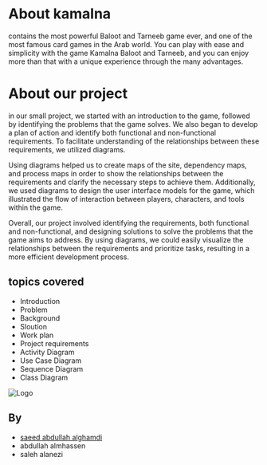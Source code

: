 
# About kamalna 

contains the most powerful Baloot and Tarneeb game ever, and one of the most famous card games in the Arab world. You can play with ease and simplicity with the game Kamalna Baloot and Tarneeb, and you can enjoy more than that with a unique experience through the many advantages.


# About our project 

in our small project, we started with an introduction to the game, followed by identifying the problems that the game solves. We also began to develop a plan of action and identify both functional and non-functional requirements. To facilitate understanding of the relationships between these requirements, we utilized diagrams.

Using diagrams helped us to create maps of the site, dependency maps, and process maps in order to show the relationships between the requirements and clarify the necessary steps to achieve them. Additionally, we used diagrams to design the user interface models for the game, which illustrated the flow of interaction between players, characters, and tools within the game.

Overall, our project involved identifying the requirements, both functional and non-functional, and designing solutions to solve the problems that the game aims to address. By using diagrams, we could easily visualize the relationships between the requirements and prioritize tasks, resulting in a more efficient development process.




## topics covered


- Introduction
- Problem 
- Background
- Sloution
- Work plan
- Project requirements
- Activity Diagram
- Use Case Diagram
- Sequence Diagram
- Class Diagram

![Logo](https://www.kammelna.com/kimages/kam_logo.png)


## By

- [saeed abdullah alghamdi](https://www.github.com/9twy)
- abdullah almhassen
- saleh alanezi

